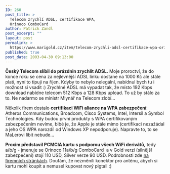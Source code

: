```yaml
---
ID: 260
post_title: >
  Telecom zrychlí ADSL, certifikace WPA,
  Orinoco ComboCard
author: Patrick Zandl
post_excerpt: ""
layout: post
permalink: >
  https://www.marigold.cz/item/telecom-zrychli-adsl-certifikace-wpa-orinoco-combocard
published: true
post_date: 2003-04-30 09:13:00
---
```

<P><STRONG>Český Telecom slíbil do prázdnin zrychlit ADSL.</STRONG> Moje proroctví, že do konce roku se cena za nejlevnější ADSL linku dostane na 1000 Kč ale stále platí, nyní to tipuji na říjen. Kdyby to nebylo nelegální, nabídnul bych tu i možnost si vsadit :) Zrychlné ADSL má vypadat tak, že místo 192 Kbps download nabídne telecom 512 Kbps a 128 Kbps upload. To už by stálo za to. Ne nadarmo se ministr Mlynář na Telecom zlobí...</P>
<P>Několik firem dostalo <STRONG>certifikaci WiFi aliance na WPA zabezpečení</STRONG>: Atheros Communications, Broadcom, Cisco Systems, Intel, Intersil a Symbol Technologies. Kdy budou první produkty s WPA certifikovaným zabezpečením nevíme, blbé je, že Apple je stále mimo (certifikaci nezažádal a jeho OS WPA narozdíl od Windows XP nepodporuje). Napravte to, to se MaLerovi líbit nebude...</P>
<P><STRONG>Proxim představil PCMCIA kartu s podporou všech WiFi derivátů,</STRONG> tedy a/b/g -&#160;jmenuje se Orinoco 11a/b/g ComboCard &#160;a v Gold verzi (silnější zabezpečení) stojí 110 USD, Silver verze 90 USD. Podrobnosti zde <A href="http://www.proxim.com/products/all/orinoco/client/abgcard/" target=_blank>na firemních stránkách</A>. Doufám, že nezměnili konektor pro anténu, abych si kartu mohl koupit a nemusel kupovat nový pigtail :)</P>
<P>&#160;</P>